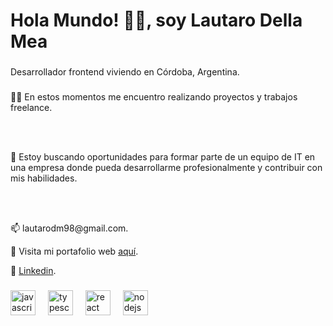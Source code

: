 
<h1 align="left">Hola Mundo! 👨‍💻, soy Lautaro Della Mea</h1>

###

<p align="left">Desarrollador frontend viviendo en Córdoba, Argentina.</p>

###

<p align="left">👨‍🚀 En estos momentos me encuentro realizando proyectos y trabajos freelance.</p>
<br><br>
<p align="left">🌱 Estoy buscando oportunidades para formar parte de un equipo de IT en una empresa donde pueda desarrollarme profesionalmente y contribuir con mis habilidades.</p>
<br><br>
<p align="left">📫 lautarodm98@gmail.com.</p>

🚀 Visita mi portafolio web [aquí](http://lautarodellamea.com.ar/).

💼 [Linkedin](https://www.linkedin.com/in/lautaro-della-mea/).

###

<div align="left">
  <img src="https://cdn.jsdelivr.net/gh/devicons/devicon/icons/javascript/javascript-original.svg" height="40" alt="javascript logo"  />
  <img width="12" />
  <img src="https://cdn.jsdelivr.net/gh/devicons/devicon/icons/typescript/typescript-original.svg" height="40" alt="typescript logo"  />
  <img width="12" />
  <img src="https://cdn.jsdelivr.net/gh/devicons/devicon/icons/react/react-original.svg" height="40" alt="react logo"  />
  <img width="12" />
  <img src="https://cdn.jsdelivr.net/gh/devicons/devicon/icons/nodejs/nodejs-original.svg" height="40" alt="nodejs logo"  />
</div>

###
